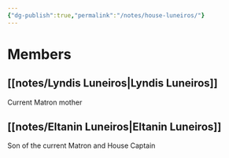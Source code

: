 ```yaml
---
{"dg-publish":true,"permalink":"/notes/house-luneiros/"}
---
```




# Members
## [[notes/Lyndis Luneiros\|Lyndis Luneiros]]
Current Matron mother
## [[notes/Eltanin Luneiros\|Eltanin Luneiros]]
Son of the current Matron and House Captain
